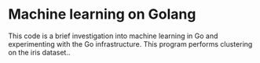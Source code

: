 # Machine learning on Golang

This code is a brief investigation into machine learning in Go and experimenting with the Go infrastructure. This program performs clustering on the iris dataset..